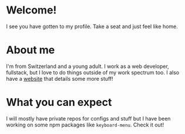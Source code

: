 # Welcome!

I see you have gotten to my profile. Take a seat and just feel like home.

# About me

I'm from Switzerland and a young adult. I work as a web developer, fullstack, but I love to do things outside of my work spectrum too. I also have a [website](https://royalfoxy.xyz) that details some more stuff!

# What you can expect

I will mostly have private repos for configs and stuff but I have been working on some npm packages like `keyboard-menu`. Check it out!
